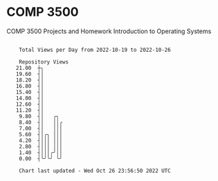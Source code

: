 # COMP 3500
COMP 3500 Projects and Homework
Introduction to Operating Systems

```

    Total Views per Day from 2022-10-19 to 2022-10-26

    Repository Views
   21.00  ┼╮
   19.60  ┤│
   18.20  ┤│
   16.80  ┤│
   15.40  ┤│
   14.00  ┤│
   12.60  ┤│
   11.20  ┤│
    9.80  ┤│   ╭╮
    8.40  ┤│   ││╭
    7.00  ┤│   │││
    5.60  ┤│╭╮ │││
    4.20  ┤│││ │││
    2.80  ┤│││ │││
    1.40  ┤│││╭╯││
    0.00  ┤╰╯╰╯ ╰╯

    Chart last updated - Wed Oct 26 23:56:50 2022 UTC
    
```
